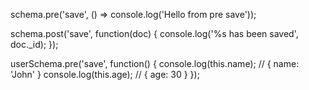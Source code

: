 schema.pre('save', () => console.log('Hello from pre save'));

schema.post('save', function(doc) {
  console.log('%s has been saved', doc._id);
});

userSchema.pre('save', function() {
  console.log(this.name); // { name: 'John' }
  console.log(this.age); // { age: 30 }
});

